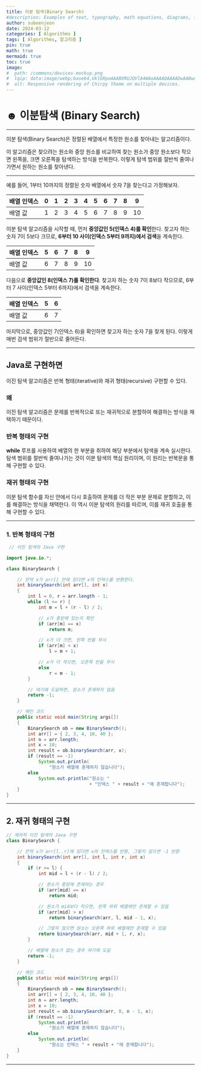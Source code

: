 ```yaml
---
title: 이분 탐색(Binary Search)
#description: Examples of text, typography, math equations, diagrams, flowcharts, pictures, videos, and more.
author: subeenjeon
date: 2024-03-12
categories: [ Algorithms ]
tags: [ Algorithms, 알고리즘 ]
pin: true
math: true
mermaid: true
toc: true
image:
#  path: /commons/devices-mockup.png
#  lqip: data:image/webp;base64,UklGRpoAAABXRUJQVlA4WAoAAAAQAAAADwAABwAAQUxQSDIAAAARL0AmbZurmr57yyIiqE8oiG0bejIYEQTgqiDA9vqnsUSI6H+oAERp2HZ65qP/VIAWAFZQOCBCAAAA8AEAnQEqEAAIAAVAfCWkAALp8sF8rgRgAP7o9FDvMCkMde9PK7euH5M1m6VWoDXf2FkP3BqV0ZYbO6NA/VFIAAAA
#  alt: Responsive rendering of Chirpy theme on multiple devices.
---
```


# ☻ 이분탐색 (Binary Search)

---

이분 탐색(Binary Search)은 정렬된 배열에서 특정한 원소를 찾아내는 알고리즘이다.

이 알고리즘은 찾으려는 원소와 중앙 원소를 비교하여 찾는 원소가 중앙 원소보다 작으면 왼쪽을, 크면 오른쪽을 탐색하는 방식을 반복한다. 이렇게 탐색 범위를 절반씩 줄여나가면서 원하는 원소를 찾아낸다.

---

예를 들어, 1부터 10까지의 정렬된 숫자 배열에서 숫자 7을 찾는다고 가정해보자.

| 배열 인덱스 | 0 | 1 | 2 | 3 | 4 | 5 | 6 | 7 | 8 | 9 |
| --- | --- | --- | --- | --- | --- | --- | --- | --- | --- | --- |
| 배열 값 | 1 | 2 | 3 | 4 | 5 | 6 | 7 | 8 | 9 | 10 |

이분 탐색 알고리즘을 시작할 때, 먼저 **중앙값인 5(인덱스 4)를 확인**한다. 찾고자 하는 숫자 7이 5보다 크므로, **6부터 10 사이(인덱스 5부터 9까지)에서 검색**을 계속한다.

| 배열 인덱스 | 5 | 6 | 7 | 8 | 9 |
| --- | --- | --- | --- | --- | --- |
| 배열 값 | 6 | 7 | 8 | 9 | 10 |

다음으로 **중앙값인 8(인덱스 7)를 확인한다**. 찾고자 하는 숫자 7이 8보다 작으므로, 6부터 7 사이(인덱스 5부터 6까지)에서 검색을 계속한다.

| 배열 인덱스 | 5 | 6 |
| --- | --- | --- |
| 배열 값 | 6 | 7 |

마지막으로, 중앙값인 7(인덱스 6)을 확인하면 찾고자 하는 숫자 7을 찾게 된다. 이렇게 매번 검색 범위가 절반으로 줄어든다.

---

## Java로 구현하면

이진 탐색 알고리즘은 반복 형태(iterative)와 재귀 형태(recursive) 구현할 수 있다.

### 왜

이진 탐색 알고리즘은 문제를 반복적으로 또는 재귀적으로 분할하여 해결하는 방식을 채택하기 때문이다.

### 반복 형태의 구현

**while** 루프를 사용하여 배열의 한 부분을 취하여 해당 부분에서 탐색을 계속 실시한다. 탐색 범위를 절반씩 줄여나가는 것이 이분 탐색의 핵심 원리이며, 이 원리는 반복문을 통해 구현할 수 있다.

### 재귀 형태의 구현

이분 탐색 함수를 자신 안에서 다시 호출하여 문제를 더 작은 부분 문제로 분할하고, 이를 해결하는 방식을 채택한다. 이 역시 이분 탐색의 원리를 따르며, 이를 재귀 호출을 통해 구현할 수 있다.

---

### 1. 반복 형태의 구현

```java
 // 이진 탐색의 Java 구현

import java.io.*;

class BinarySearch {

    // 만약 x가 arr[] 안에 있다면 x의 인덱스를 반환한다.
    int binarySearch(int arr[], int x)
    {
        int l = 0, r = arr.length - 1;
        while (l <= r) {
            int m = l + (r - l) / 2;

            // x가 중앙에 있는지 확인
            if (arr[m] == x)
                return m;

            // x가 더 크면, 왼쪽 반을 무시
            if (arr[m] < x)
                l = m + 1;

            // x가 더 작으면, 오른쪽 반을 무시
            else
                r = m - 1;
        }

        // 여기에 도달하면, 원소가 존재하지 않음
        return -1;
    }

    // 메인 코드
    public static void main(String args[])
    {
        BinarySearch ob = new BinarySearch();
        int arr[] = { 2, 3, 4, 10, 40 };
        int n = arr.length;
        int x = 10;
        int result = ob.binarySearch(arr, x);
        if (result == -1)
            System.out.println(
                "원소가 배열에 존재하지 않습니다");
        else
            System.out.println("원소는 "
                               + "인덱스 " + result + "에 존재합니다");
    }
}
```

---

## 2. 재귀 형태의 구현

```java
// 재귀적 이진 탐색의 Java 구현
class BinarySearch {

    // 만약 x가 arr[l..r]에 있다면 x의 인덱스를 반환, 그렇지 않으면 -1 반환
    int binarySearch(int arr[], int l, int r, int x)
    {
        if (r >= l) {
            int mid = l + (r - l) / 2;

            // 원소가 중앙에 존재하는 경우
            if (arr[mid] == x)
                return mid;

            // 원소가 mid보다 작으면, 왼쪽 하위 배열에만 존재할 수 있음
            if (arr[mid] > x)
                return binarySearch(arr, l, mid - 1, x);

            // 그렇지 않으면 원소는 오른쪽 하위 배열에만 존재할 수 있음
            return binarySearch(arr, mid + 1, r, x);
        }

        // 배열에 원소가 없는 경우 여기에 도달
        return -1;
    }

    // 메인 코드
    public static void main(String args[])
    {
        BinarySearch ob = new BinarySearch();
        int arr[] = { 2, 3, 4, 10, 40 };
        int n = arr.length;
        int x = 10;
        int result = ob.binarySearch(arr, 0, n - 1, x);
        if (result == -1)
            System.out.println(
                "원소가 배열에 존재하지 않습니다");
        else
            System.out.println(
                "원소는 인덱스 " + result + "에 존재합니다");
    }
}
```

---
